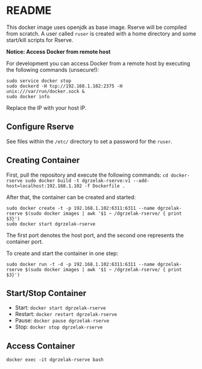 # README

This docker image uses openjdk as base image. Rserve will be compiled from scratch.
A user called ``ruser`` is created with a home directory and some start/kill scripts for Rserve.

**Notice: Access Docker from remote host**

For development you can access Docker from a remote host by executing the following commands (unsecure!):
```
sudo service docker stop
sudo dockerd -H tcp://192.168.1.102:2375 -H unix:///var/run/docker.sock &
sudo docker info
```
Replace the IP with your host IP.

## Configure Rserve

See files within the ``/etc/`` directory to set a password for the ``ruser``.

## Creating Container

First, pull the repository and execute the following commands:
``
cd docker-rserve
sudo docker build -t dgrzelak-rserve:v1 --add-host=localhost:192.168.1.102 -f Dockerfile .
``

After that, the container can be created and started:

```
sudo docker create -t -p 192.168.1.102:6311:6311 --name dgrzelak-rserve $(sudo docker images | awk '$1 ~ /dgrzelak-rserve/ { print $3}')
sudo docker start dgrzelak-rserve
```

The first port denotes the host port, and the second one represents the container port.

To create and start the container in one step:
```
sudo docker run -t -d -p 192.168.1.102:6311:6311 --name dgrzelak-rserve $(sudo docker images | awk '$1 ~ /dgrzelak-rserve/ { print $3}')
```

## Start/Stop Container

- Start: ``docker start dgrzelak-rserve``
- Restart: ``docker restart dgrzelak-rserve``
- Pause: ``docker pause dgrzelak-rserve``
- Stop: ``docker stop dgrzelak-rserve``

## Access Container

``docker exec -it dgrzelak-rserve bash``

